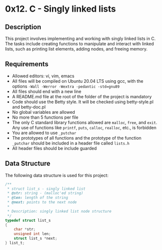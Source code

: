 # 0x12. C - Singly linked lists

## Description
This project involves implementing and working with singly linked lists in C. The tasks include creating functions to manipulate and interact with linked lists, such as printing list elements, adding nodes, and freeing memory.

## Requirements
- Allowed editors: vi, vim, emacs
- All files will be compiled on Ubuntu 20.04 LTS using gcc, with the options `-Wall -Werror -Wextra -pedantic -std=gnu89`
- All files should end with a new line
- A README.md file at the root of the folder of the project is mandatory
- Code should use the Betty style. It will be checked using betty-style.pl and betty-doc.pl
- No global variables are allowed
- No more than 5 functions per file
- The only C standard library functions allowed are `malloc`, `free`, and `exit`. Any use of functions like `printf`, `puts`, `calloc`, `realloc`, etc., is forbidden
- You are allowed to use `_putchar`
- The prototypes of all functions and the prototype of the function `_putchar` should be included in a header file called `lists.h`
- All header files should be include guarded

## Data Structure
The following data structure is used for this project:

```c
/**
 * struct list_s - singly linked list
 * @str: string - (malloc'ed string)
 * @len: length of the string
 * @next: points to the next node
 *
 * Description: singly linked list node structure
 */
typedef struct list_s
{
    char *str;
    unsigned int len;
    struct list_s *next;
} list_t;

